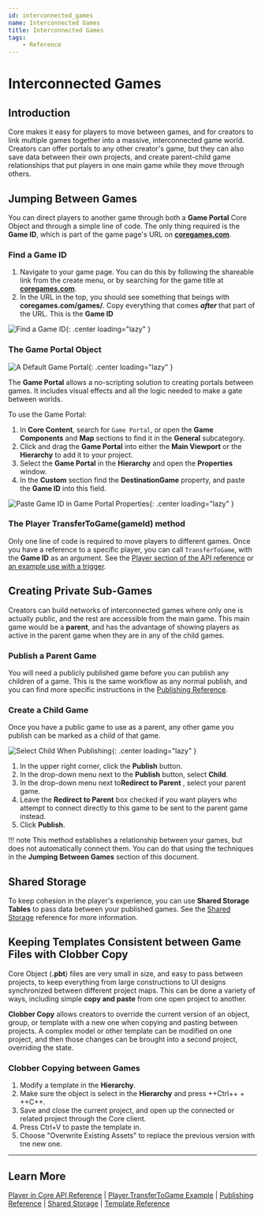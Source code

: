 ```yaml
---
id: interconnected_games
name: Interconnected Games
title: Interconnected Games
tags:
    - Reference
---
```


# Interconnected Games

## Introduction

Core makes it easy for players to move between games, and for creators to link multiple games together into a massive, interconnected game world. Creators can offer portals to any other creator's game, but they can also save data between their own projects, and create parent-child game relationships that put players in one main game while they move through others.

## Jumping Between Games

You can direct players to another game through both a **Game Portal** Core Object and through a simple line of code. The only thing required is the **Game ID**, which is part of the game page's URL on [**coregames.com**](https://www.coregames.com/).

### Find a Game ID

1. Navigate to your game page. You can do this by following the shareable link from the create menu, or by searching for the game title at [**coregames.com**](https://www.coregames.com/).
2. In the URL in the top, you should see something that beings with **coregames.com/games/**. Copy everything that comes ***after*** that part of the URL. This is the **Game ID**

![Find a Game ID](../img/InterconnectedGames/InterconnectedGames_FindID.png){: .center loading="lazy" }

### The Game Portal Object

![A Default Game Portal](../img/InterconnectedGames/InterconnectedGames_GamePortal.png){: .center loading="lazy" }

The **Game Portal** allows a no-scripting solution to creating portals between games. It includes visual effects and all the logic needed to make a gate between worlds.

To use the Game Portal:

1. In **Core Content**, search for `Game Portal`, or open the **Game Components** and **Map** sections to find it in the **General** subcategory.
2. Click and drag the **Game Portal** into either the **Main Viewport** or the **Hierarchy** to add it to your project.
3. Select the **Game Portal** in the **Hierarchy** and open the **Properties** window.
4. In the **Custom** section find the **DestinationGame** property, and paste the **Game ID** into this field.

![Paste Game ID in Game Portal Properties](../img/InterconnectedGames/InterconnectedGames_PasteGameID.png){: .center loading="lazy" }

### The Player TransferToGame(gameId) method

Only one line of code is required to move players to different games. Once you have a reference to a specific player, you can call `TransferToGame`, with the **Game ID** as an argument. See the [Player section of the API reference](../api/player.md) or [an example use with a trigger](../api/player.md#examples).

## Creating Private Sub-Games

Creators can build networks of interconnected games where only one is actually public, and the rest are accessible from the main game. This main game would be a **parent**, and has the advantage of showing players as active in the parent game when they are in any of the child games.

### Publish a Parent Game

You will need a publicly published game before you can publish any children of a game. This is the same workflow as any normal publish, and you can find more specific instructions in the [Publishing Reference](../getting_started/publishing.md).

### Create a Child Game

Once you have a public game to use as a parent, any other game you publish can be marked as a child of that game.

![Select Child When Publishing](../img/InterconnectedGames/InterconnectedGames_ChildGame.png){: .center loading="lazy" }

1. In the upper right corner, click the **Publish** button.
2. In the drop-down menu next to the **Publish** button, select **Child**.
3. In the drop-down menu next to**Redirect to Parent** , select your parent game.
4. Leave the **Redirect to Parent** box checked if you want players who attempt to connect directly to this game to be sent to the parent game instead.
5. Click **Publish**.

!!! note
    This method establishes a relationship between your games, but does not automatically connect them. You can do that using the techniques in the **Jumping Between Games** section of this document.

## Shared Storage

To keep cohesion in the player's experience, you can use **Shared Storage Tables** to pass data between your published games. See the [Shared Storage](shared_storage.md) reference for more information.

## Keeping Templates Consistent between Game Files with Clobber Copy

Core Object (**.pbt**) files are very small in size, and easy to pass between projects, to keep everything from large constructions to UI designs synchronized between different project maps. This can be done a variety of ways, including simple **copy and paste** from one open project to another.

**Clobber Copy** allows creators to override the current version of an object, group, or template with a new one when copying and pasting between projects. A complex model or other template can be modified on one project, and then those changes can be brought into a second project, overriding the state.

### Clobber Copying between Games

<!-- TODO: Figure out if we need to use Export as part of flow -->

1. Modify a template in the **Hierarchy**.
2. Make sure the object is select in the **Hierarchy** and press ++Ctrl++ + ++C++.
3. Save and close the current project, and open up the connected or related project through the Core client.
4. Press Ctrl+V to paste the template in.
5. Choose "Overwrite Existing Assets" to replace the previous version with tne new one.

---

## Learn More

[Player in Core API Reference](../api/player.md) | [Player.TransferToGame Example](../api/player.md#examples) | [Publishing Reference](../getting_started/publishing.md) | [Shared Storage](shared_storage.md) | [Template Reference](template_reference.md)

